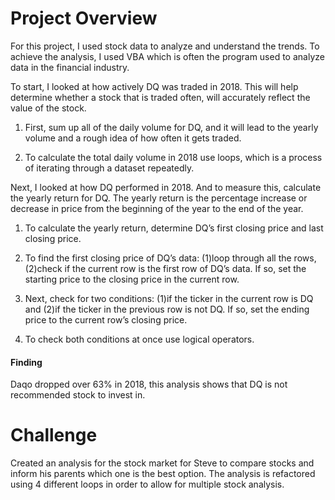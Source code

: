 # Project Overview

For this project, I used stock data to analyze and understand the trends. To achieve the analysis, I used VBA which is often the program used to analyze data in the financial industry.

To start, I looked at how actively DQ was traded in 2018. This will help determine whether a stock that is traded often, will accurately reflect the value of the stock. 

1. First, sum up all of the daily volume for DQ, and it will lead to the yearly volume and a rough idea of how often it gets traded.

2. To calculate the total daily volume in 2018 use loops, which is a process of iterating through a dataset repeatedly.

Next, I looked at how DQ performed in 2018. And to measure this, calculate the yearly return for DQ. The yearly return is the percentage increase or decrease in price from the beginning of the year to the end of the year.

1. To calculate the yearly return, determine DQ’s first closing price and last closing price.

2. To find the first closing price of DQ’s data: (1)loop through all the rows, (2)check if the current row is the first row of DQ’s data. If so, set the starting price to the closing price in the current row.

3. Next, check for two conditions: (1)if the ticker in the current row is DQ and (2)if the ticker in the previous row is not DQ. If so, set the ending price to the current row’s closing price.

4. To check both conditions at once use logical operators.

#### Finding

Daqo dropped over 63% in 2018, this analysis shows that DQ is not recommended stock to invest in.

# Challenge
Created an analysis for the stock market for Steve to compare stocks and inform his parents which one is the best option.
The analysis is refactored using 4 different loops in order to allow for multiple stock analysis. 
